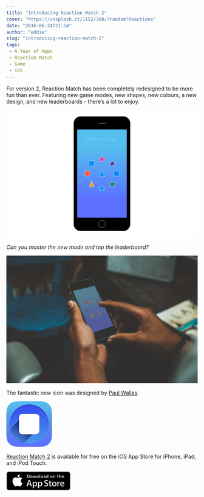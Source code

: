 ```yaml
---
title: "Introducing Reaction Match 2"
cover: "https://unsplash.it/1152/300/?random?Reactions"
date: "2016-06-24T21:54"
author: "eddie"
slug: "introducing-reaction-match-2"
tags:
 - A Year of Apps
 - Reaction Match
 - Game
 - iOS
---
```

For version 2, Reaction Match has been completely redesigned to be more fun than ever. Featuring new game modes, new shapes, new colours, a new design, and new leaderboards - there’s a lot to enjoy.

![Reaction Match 2 - Screenshot](/images/year-of-apps-reaction-match-2-screenshot.png)

*Can you master the new mode and top the leaderboard?*

![Man playing Reaction Match 2](/images/year-of-apps-reaction-match-2-promo.png)

The fantastic new icon was designed by [Paul Wallas](http://paulwallas.com).

![Reaction Match 2 Icon](/images/year-of-apps-reaction-match-2-icon.png)

[Reaction Match 2](https://itunes.apple.com/gb/app/reaction-match/id1076974103) is available for free on the iOS App Store for iPhone, iPad, and iPod Touch.

[![Download on the App Store](/images/download-app-store.png)](https://itunes.apple.com/gb/app/reaction-match/id1076974103)
